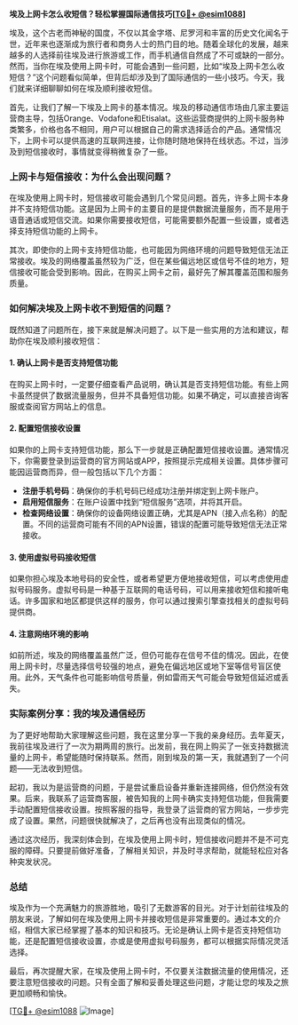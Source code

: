 **埃及上网卡怎么收短信？轻松掌握国际通信技巧[[TG💪+ @esim1088](https://t.me/s/esim1088)]**

埃及，这个古老而神秘的国度，不仅以其金字塔、尼罗河和丰富的历史文化闻名于世，近年来也逐渐成为旅行者和商务人士的热门目的地。随着全球化的发展，越来越多的人选择前往埃及进行旅游或工作，而手机通信自然成了不可或缺的一部分。然而，当你在埃及使用上网卡时，可能会遇到一些问题，比如“埃及上网卡怎么收短信？”这个问题看似简单，但背后却涉及到了国际通信的一些小技巧。今天，我们就来详细聊聊如何在埃及顺利接收短信。

首先，让我们了解一下埃及上网卡的基本情况。埃及的移动通信市场由几家主要运营商主导，包括Orange、Vodafone和Etisalat。这些运营商提供的上网卡服务种类繁多，价格也各不相同，用户可以根据自己的需求选择适合的产品。通常情况下，上网卡可以提供高速的互联网连接，让你随时随地保持在线状态。不过，当涉及到短信接收时，事情就变得稍微复杂了一些。

### 上网卡与短信接收：为什么会出现问题？

在埃及使用上网卡时，短信接收可能会遇到几个常见问题。首先，许多上网卡本身并不支持短信功能。这是因为上网卡的主要目的是提供数据流量服务，而不是用于语音通话或短信交流。如果你需要接收短信，可能需要额外配置一些设置，或者选择支持短信功能的上网卡。

其次，即使你的上网卡支持短信功能，也可能因为网络环境的问题导致短信无法正常接收。埃及的网络覆盖虽然较为广泛，但在某些偏远地区或信号不佳的地方，短信接收可能会受到影响。因此，在购买上网卡之前，最好先了解其覆盖范围和服务质量。

### 如何解决埃及上网卡收不到短信的问题？

既然知道了问题所在，接下来就是解决问题了。以下是一些实用的方法和建议，帮助你在埃及顺利接收短信：

#### 1. 确认上网卡是否支持短信功能

在购买上网卡时，一定要仔细查看产品说明，确认其是否支持短信功能。有些上网卡虽然提供了数据流量服务，但并不具备短信功能。如果不确定，可以直接咨询客服或查阅官方网站上的信息。

#### 2. 配置短信接收设置

如果你的上网卡支持短信功能，那么下一步就是正确配置短信接收设置。通常情况下，你需要登录到运营商的官方网站或APP，按照提示完成相关设置。具体步骤可能因运营商而异，但一般包括以下几个方面：

- **注册手机号码**：确保你的手机号码已经成功注册并绑定到上网卡账户。
- **启用短信服务**：在账户设置中找到“短信服务”选项，并将其开启。
- **检查网络设置**：确保你的设备网络设置正确，尤其是APN（接入点名称）的配置。不同的运营商可能有不同的APN设置，错误的配置可能导致短信无法正常接收。

#### 3. 使用虚拟号码接收短信

如果你担心埃及本地号码的安全性，或者希望更方便地接收短信，可以考虑使用虚拟号码服务。虚拟号码是一种基于互联网的电话号码，可以用来接收短信和接听电话。许多国家和地区都提供这样的服务，你可以通过搜索引擎查找相关的虚拟号码提供商。

#### 4. 注意网络环境的影响

如前所述，埃及的网络覆盖虽然广泛，但仍可能存在信号不佳的情况。因此，在使用上网卡时，尽量选择信号较强的地点，避免在偏远地区或地下室等信号盲区使用。此外，天气条件也可能影响信号质量，例如雷雨天气可能会导致短信延迟或丢失。

### 实际案例分享：我的埃及通信经历

为了更好地帮助大家理解这些问题，我在这里分享一下我的亲身经历。去年夏天，我前往埃及进行了一次为期两周的旅行。出发前，我在网上购买了一张支持数据流量的上网卡，希望能随时保持联系。然而，刚到埃及的第一天，我就遇到了一个问题——无法收到短信。

起初，我以为是运营商的问题，于是尝试重启设备并重新连接网络，但仍然没有效果。后来，我联系了运营商客服，被告知我的上网卡确实支持短信功能，但我需要手动配置短信接收设置。按照客服的指导，我登录了运营商的官方网站，一步步完成了设置。果然，问题很快就解决了，之后再也没有出现类似的情况。

通过这次经历，我深刻体会到，在埃及使用上网卡时，短信接收问题并不是不可克服的障碍。只要提前做好准备，了解相关知识，并及时寻求帮助，就能轻松应对各种突发状况。

### 总结

埃及作为一个充满魅力的旅游胜地，吸引了无数游客的目光。对于计划前往埃及的朋友来说，了解如何在埃及使用上网卡并接收短信是非常重要的。通过本文的介绍，相信大家已经掌握了基本的知识和技巧。无论是确认上网卡是否支持短信功能，还是配置短信接收设置，亦或是使用虚拟号码服务，都可以根据实际情况灵活选择。

最后，再次提醒大家，在埃及使用上网卡时，不仅要关注数据流量的使用情况，还要注意短信接收的问题。只有全面了解和妥善处理这些问题，才能让您的埃及之旅更加顺畅和愉快。

[[TG💪+ @esim1088](https://t.me/s/esim1088) ![Image](https://i.postimg.cc/4NQfJmqS/Snipaste-2025-05-13-00-14-12.png)]